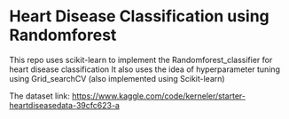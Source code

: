 # Heart Disease Classification using Randomforest
This repo uses scikit-learn to implement the Randomforest_classifier for heart disease classification
It also uses the idea of hyperparameter tuning using Grid_searchCV (also implemented using Scikit-learn)

The dataset link: https://www.kaggle.com/code/kerneler/starter-heartdiseasedata-39cfc623-a
